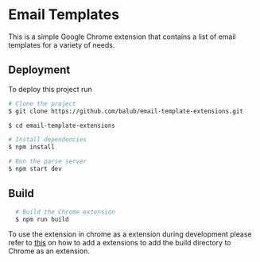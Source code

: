 
# Email Templates

This is a simple Google Chrome extension that contains a list of email templates for a variety of needs.

## Deployment

To deploy this project run

```bash
# Clone the project
$ git clone https://github.com/balub/email-template-extensions.git

$ cd email-template-extensions

# Install dependencies
$ npm install

# Run the parse server
$ npm start dev

```

## Build

```bash
  # Build the Chrome extension
  $ npm run build
```
    
To use the extension in chrome as a extension during development please refer to [this](https://webkul.com/blog/how-to-install-the-unpacked-extension-in-chrome/) on how to add a extensions to add the build directory to Chrome as an extension.